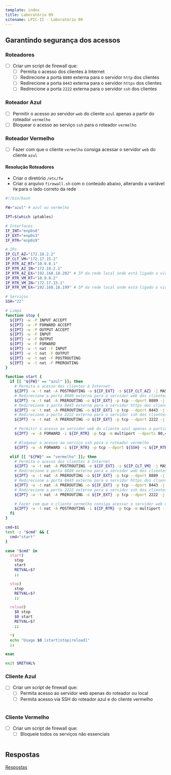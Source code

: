 ```yaml
---
template: index
title: Laboratório 09
sitename: LPIC-II - Laboratório 09
---
```


## Garantindo segurança dos acessos

### Roteadores

* [ ] Criar um script de firewall que:
    * [ ] Permita o acesso dos clientes à Internet
    * [ ] Redirecione a porta `8889` externa para o servidor `http` dos clientes
    * [ ] Redirecione a porta `8443` externa para o servidor `https` dos clientes
    * [ ] Redirecione a porta `2222` externa para o servidor `ssh` dos clientes

### Roteador Azul

* [ ] Permitir o acesso ao servidor `web` do cliente `azul` apenas a partir do roteador `vermelho`
* [ ] Bloquear o acesso ao serviço `ssh` para o roteador `vermelho`

### Roteador Vermelho

* [ ] Fazer com que o cliente `vermelho` consiga acessar o servidor `web` do cliente `azul`


#### Resolução Roteadores

* Criar o diretório `/etc/fw`
* Criar o arquivo `firewall.sh` com o conteúdo abaixo, alterando a variável `FW` para o lado correto da rede

```bash
#!/bin/bash

FW="azul" # azul ou vermelho

IPT=$(which iptables)

# Interfaces
IF_INT="enp0s8"
IF_EXT="enp0s3"
IF_RTR="enp0s9"

# IPs
IP_CLT_AZ="172.18.2.2"
IP_CLT_VM="172.17.15.2"
IP_RTR_AZ_RT="10.9.8.1"
IP_RTR_AZ_IN="172.18.2.1"
IP_RTR_AZ_EX="192.168.18.202" # IP da rede local onde está ligado o virtualbox
IP_RTR_VM_RT="10.9.8.2"
IP_RTR_VM_IN="172.17.15.1"
IP_RTR_VM_EX="192.168.18.199" # IP da rede local onde está ligado o virtualbox

# Serviços
SSH="22"

# Limpa
function stop {
  ${IPT} -w -P INPUT ACCEPT
  ${IPT} -w -P FORWARD ACCEPT
  ${IPT} -w -P OUTPUT ACCEPT
  ${IPT} -w -F INPUT
  ${IPT} -w -F OUTPUT
  ${IPT} -w -F FORWARD
  ${IPT} -w -t nat -F INPUT
  ${IPT} -w -t nat -F OUTPUT
  ${IPT} -w -t nat -F POSTROUTING
  ${IPT} -w -t nat -F PREROUTING
}

function start {
  if [[ "${FW}" == "azul" ]]; then
    # Permita o acesso dos clientes à Internet
    ${IPT} -w -t nat -A POSTROUTING -o ${IF_EXT} -s ${IP_CLT_AZ} -j MASQUERADE
    # Redirecione a porta 8889 externa para o servidor web dos clientes
    ${IPT} -w -t nat -A PREROUTING -o ${IF_EXT} -p tcp --dport 8889 -j DNAT --to ${IP_CLT_AZ}:80
    # Redirecione a porta 8443 externa para o servidor https dos clientes
    ${IPT} -w -t nat -A PREROUTING -o ${IF_EXT} -p tcp --dport 8443 -j DNAT --to ${IP_CLT_AZ}:443
    # Redirecione a porta 2222 externa para o servidor ssh dos clientes
    ${IPT} -w -t nat -A PREROUTING -o ${IF_EXT} -p tcp --dport 2222 -j DNAT --to ${IP_CLT_AZ}:${SSH}

    # Permitir o acesso ao servidor web do cliente azul apenas a partir do roteador vermelho
    ${IPT} -w -A FORWARD -i ${IF_RTR} -p tcp -m multiport --dports 80,443 ! -s ${IP_RTR_VM_RT} -d ${IP_CLT_AZ} -j REJECT

    # Bloquear o acesso ao serviço ssh para o roteador vermelho
    ${IPT} -w -A FORWARD -i ${IF_RTR} -p tcp --dport ${SSH} -s ${IP_RTR_VM_RT} -j REJECT

  elif [[ "${FW}" == "vermelho" ]]; then
    # Permita o acesso dos clientes à Internet
    ${IPT} -w -t nat -A POSTROUTING -o ${IF_EXT} -s ${IP_CLT_VM} -j MASQUERADE
    # Redirecione a porta 8889 externa para o servidor web dos clientes
    ${IPT} -w -t nat -A PREROUTING -o ${IF_EXT} -p tcp --dport 8889 -j DNAT --to ${IP_CLT_VM}:80
    # Redirecione a porta 8443 externa para o servidor https dos clientes
    ${IPT} -w -t nat -A PREROUTING -o ${IF_EXT} -p tcp --dport 8443 -j DNAT --to ${IP_CLT_VM}:443
    # Redirecione a porta 2222 externa para o servidor ssh dos clientes
    ${IPT} -w -t nat -A PREROUTING -o ${IF_EXT} -p tcp --dport 2222 -j DNAT --to ${IP_CLT_VM}:${SSH}

    # Fazer com que o cliente vermelho consiga acessar o servidor web do cliente azul
    ${IPT} -w -t nat -A POSTROUTING -i ${IF_RTR} -p tcp -m multiport --dports 80,443 -s ${IP_CLT_VM} -d ${IP_CLT_AZ} -j SNAT --to ${IP_RTR_VM_RT}
  fi
}

cmd=$1
test -z "$cmd" && {
  cmd="start"
}

case "$cmd" in
  start)
    stop
    start
    RETVAL=$?
    ;;

  stop)
    stop
    RETVAL=$?
    ;;

  reload)
    $0 stop
    $0 start
    RETVAL=$?
    ;;

  *)
  echo "Usage $0 [start|stop|reload]"
  ;;

esac

exit $RETVAL%
```

### Cliente Azul

* [ ] Criar um script de firewall que:
    * [ ] Permita acesso ao servidor web apenas do roteador ou local
    * [ ] Permita acesso via SSH do roteador azul e do cliente vermelho

```bash

```

### Cliente Vermelho

* [ ] Criar um script de firewall que:
    * [ ] Bloqueie todos os serviços não essenciais

```bash

```

## Respostas

[Respostas](respostas03.md)

